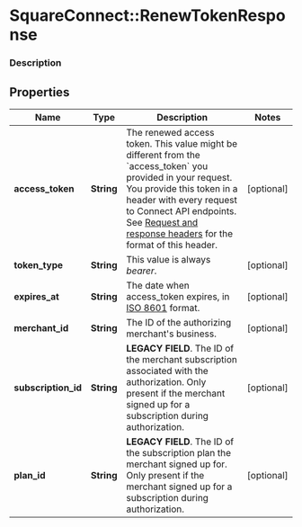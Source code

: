 # SquareConnect::RenewTokenResponse

### Description



## Properties
Name | Type | Description | Notes
------------ | ------------- | ------------- | -------------
**access_token** | **String** | The renewed access token. This value might be different from the &#x60;access_token&#x60; you provided in your request. You provide this token in a header with every request to Connect API endpoints. See [Request and response headers](https://docs.connect.squareup.com/api/connect/v2/#requestandresponseheaders) for the format of this header. | [optional] 
**token_type** | **String** | This value is always _bearer_. | [optional] 
**expires_at** | **String** | The date when access_token expires, in [ISO 8601](http://www.iso.org/iso/home/standards/iso8601.htm) format. | [optional] 
**merchant_id** | **String** | The ID of the authorizing merchant&#39;s business. | [optional] 
**subscription_id** | **String** | __LEGACY FIELD__. The ID of the merchant subscription associated with the authorization. Only present if the merchant signed up for a subscription during authorization. | [optional] 
**plan_id** | **String** | __LEGACY FIELD__. The ID of the subscription plan the merchant signed up for. Only present if the merchant signed up for a subscription during authorization. | [optional] 


